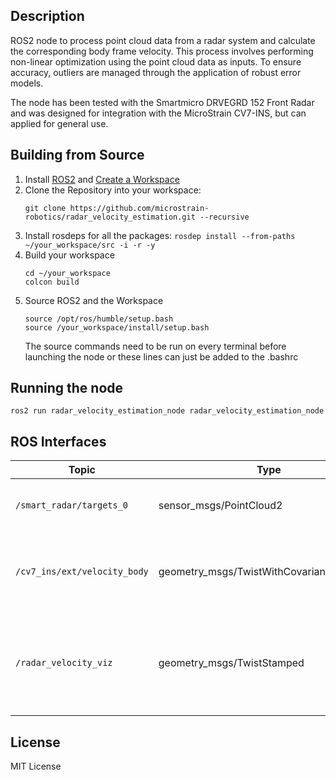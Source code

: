 ## Description
ROS2 node to process point cloud data from a radar system and calculate the corresponding body frame velocity. This process involves performing non-linear optimization using the point cloud data as inputs. To ensure accuracy, outliers are managed through the application of robust error models.

The node has been tested with the Smartmicro DRVEGRD 152 Front Radar and was designed for integration with the MicroStrain CV7-INS, but can applied for general use.

## Building from Source
1. Install [ROS2](https://docs.ros.org/en/humble/Installation.html) and [Create a Workspace](https://docs.ros.org/en/humble/Tutorials/Beginner-Client-Libraries/Creating-A-Workspace/Creating-A-Workspace.html)
2. Clone the Repository into your workspace:
   ```
   git clone https://github.com/microstrain-robotics/radar_velocity_estimation.git --recursive
   ```
3. Install rosdeps for all the packages: `rosdep install --from-paths ~/your_workspace/src -i -r -y`
4. Build your workspace
   ```
   cd ~/your_workspace
   colcon build
   ```
5. Source ROS2 and the Workspace
   ```
   source /opt/ros/humble/setup.bash
   source /your_workspace/install/setup.bash
   ```
   The source commands need to be run on every terminal before launching the node or these lines can just be added to the .bashrc

## Running the node
```
ros2 run radar_velocity_estimation_node radar_velocity_estimation_node
```
## ROS Interfaces
| Topic                        | Type                                     | Description                                                                   |
|------------------------------|------------------------------------------|-------------------------------------------------------------------------------|
| `/smart_radar/targets_0`     | sensor_msgs/PointCloud2                  | Input 4D radar point cloud with speed                                         |
| `/cv7_ins/ext/velocity_body` | geometry_msgs/TwistWithCovarianceStamped | Output estimated bodyframe velocity with covariance                           |
| `/radar_velocity_viz`        | geometry_msgs/TwistStamped               | Output estimated bodyframe velocity, primarily used for visualization in RViz |

## License
MIT License
